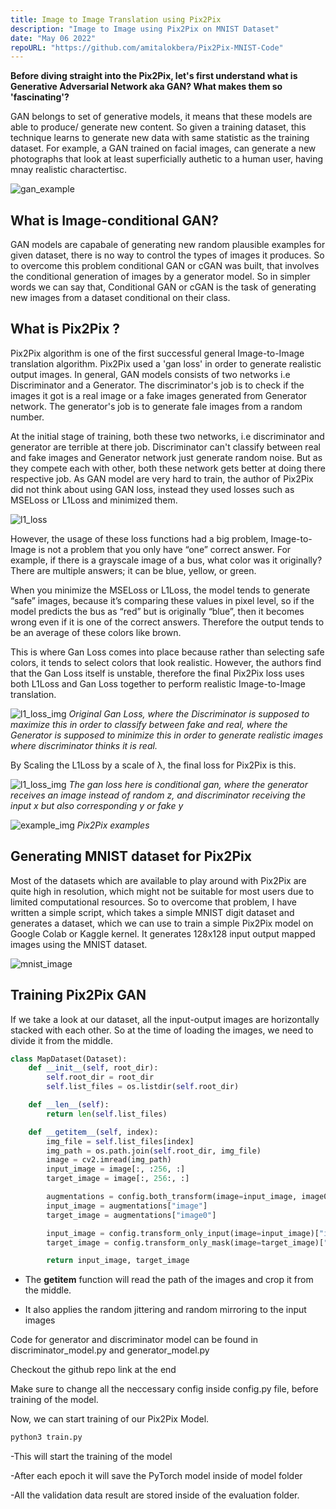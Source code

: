 ```yaml
---
title: Image to Image Translation using Pix2Pix
description: "Image to Image using Pix2Pix on MNIST Dataset"
date: "May 06 2022"
repoURL: "https://github.com/amitalokbera/Pix2Pix-MNIST-Code"
---
```


**Before diving straight into the Pix2Pix, let's first understand what is Generative Adversarial Network aka GAN? What makes them so 'fascinating'?**

GAN belongs to set of generative models, it means that these models are able to produce/ generate new content. So given a training dataset, this technique learns to generate new data with same statistic as the training dataset.
For example, a GAN trained on facial images, can generate a new photographs that look at least superficially authetic to a human user, having mnay realistic charactertisc.

![gan_example](https://i.imgur.com/91QcgeX.jpg)

## What is Image-conditional GAN?

GAN models are capabale of generating new random plausible examples for given dataset, there is no way to control the types of images it produces. So to overcome this problem conditional GAN or cGAN was built, that involves the conditional generation of images by a generator model. So in simpler words we can say that, Conditional GAN or cGAN is the task of generating new images from a dataset conditional on their class.

## What is Pix2Pix ?

Pix2Pix algorithm is one of the first successful general Image-to-Image translation algorithm. Pix2Pix used a 'gan loss' in order to generate realistic output images.
In general, GAN models consists of two networks i.e Discriminator and a Generator. The discriminator's job is to check if the images it got is a real image or a fake images generated from Generator network. The generator's job is to generate fale images from a random number.

At the initial stage of training, both these two networks, i.e discriminator and generator are terrible at there job. Discriminator can't classify between real and fake images and Generator network just generate random noise. But as they compete each with other, both these network gets better at doing there respective job. 
As GAN model are very hard to train, the author of Pix2Pix did not think about using GAN loss, instead they used losses such as MSELoss or L1Loss and minimized them.

![l1_loss](https://i.imgur.com/tdnrfqd.png)

However, the usage of these loss functions had a big problem, Image-to-Image is not a problem that you only have “one” correct answer. For example, if there is a grayscale image of a bus, what color was it originally? There are multiple answers; it can be blue, yellow, or green.

When you minimize the MSELoss or L1Loss, the model tends to generate “safe” images, because it’s comparing these values in pixel level, so if the model predicts the bus as “red” but is originally “blue”, then it becomes wrong even if it is one of the correct answers. Therefore the output tends to be an average of these colors like brown.

This is where Gan Loss comes into place because rather than selecting safe colors, it tends to select colors that look realistic. However, the authors find that the Gan Loss itself is unstable, therefore the final Pix2Pix loss uses both L1Loss and Gan Loss together to perform realistic Image-to-Image translation.

![l1_loss_img](https://i.imgur.com/MKN5l49.png)
*Original Gan Loss, where the Discriminator is supposed to maximize this in order to classify between fake and real, where the Generator is supposed to minimize this in order to generate realistic images where discriminator thinks it is real.*

By Scaling the L1Loss by a scale of λ, the final loss for Pix2Pix is this.

![l1_loss_img](https://i.imgur.com/n7GxYxm.png)
*The gan loss here is conditional gan, where the generator receives an image instead of random z, and discriminator receiving the input x but also corresponding y or fake y*

![example_img](https://phillipi.github.io/pix2pix/images/teaser_v3.jpg)
*Pix2Pix examples*

## Generating MNIST dataset for Pix2Pix

Most of the datasets which are available to play around with Pix2Pix are quite high in resolution, which might not be suitable for most users due to limited computational resources. So to overcome that problem, I have written a simple script, which takes a simple MNIST digit dataset and generates a dataset, which we can use to train a simple Pix2Pix model on Google Colab or Kaggle kernel. It generates 128x128 input output mapped images using the MNIST dataset.

![mnist_image](https://camo.githubusercontent.com/fe8b0425a3c1f7d385a148f0ff824e37d44880201e7f0e49993d109731f36378/68747470733a2f2f692e696d6775722e636f6d2f3441514f30724e2e706e67)

## Training Pix2Pix GAN

If we take a look at our dataset, all the input-output images are horizontally stacked with each other. So at the time of loading the images, we need to divide it from the middle.

``` python
class MapDataset(Dataset):
    def __init__(self, root_dir):
        self.root_dir = root_dir
        self.list_files = os.listdir(self.root_dir)

    def __len__(self):
        return len(self.list_files)

    def __getitem__(self, index):
        img_file = self.list_files[index]
        img_path = os.path.join(self.root_dir, img_file)
        image = cv2.imread(img_path)
        input_image = image[:, :256, :]
        target_image = image[:, 256:, :]

        augmentations = config.both_transform(image=input_image, image0=target_image)
        input_image = augmentations["image"]
        target_image = augmentations["image0"]

        input_image = config.transform_only_input(image=input_image)["image"]
        target_image = config.transform_only_mask(image=target_image)["image"]

        return input_image, target_image
```

- The __getitem__ function will read the path of the images and crop it from the middle.

- It also applies the random jittering and random mirroring to the input images

Code for generator and discriminator model can be found in discriminator_model.py and generator_model.py

Checkout the github repo link at the end

Make sure to change all the neccessary config inside config.py file, before training of the model.

Now, we can start training of our Pix2Pix Model.

```python
python3 train.py
```

-This will start the training of the model

-After each epoch it will save the PyTorch model inside of model folder

-All the validation data result are stored inside of the evaluation folder.